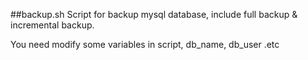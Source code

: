 ##backup.sh
Script for backup mysql database, include full backup & incremental backup.

You need modify some variables in script, db\_name, db\_user .etc  
